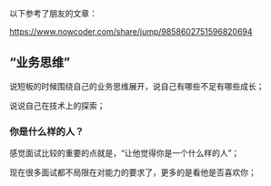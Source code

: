 
以下参考了朋友的文章：

<https://www.nowcoder.com/share/jump/9858602751596820694>

## “业务思维”

说短板的时候围绕自己的业务思维展开，说自己有哪些不足有哪些成长；

说说自己在技术上的探索；


### 你是什么样的人？

感觉面试比较的重要的点就是，“让他觉得你是一个什么样的人”；

现在很多面试都不局限在对能力的要求了，更多的是看他是否喜欢你；